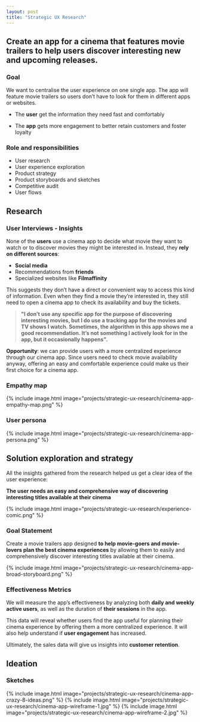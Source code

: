 ```yaml
---
layout: post
title: "Strategic UX Research"
---
```


## Create an app for a cinema that features movie trailers to help users discover interesting new and upcoming releases.

### Goal

We want to centralise the user experience on one single app. The app will feature movie trailers so users don’t have to look for them in different apps or websites.

- The **user** get the information they need fast and comfortably

- The **app** gets more engagement to better retain customers and foster loyalty

### Role and responsibilities

- User research
- User experience exploration
- Product strategy
- Product storyboards and sketches
- Competitive audit
- User flows

## Research

### User Interviews - Insights

None of the **users** use a cinema app to decide what movie they want to watch or to discover movies they might be interested in. Instead, they **rely on different sources**:

- **Social media**
- Recommendations from **friends**
- Specialized websites like **Filmaffinity**

This suggests they don’t have a direct or convenient way to access this kind of information. Even when they find a movie they’re interested in, they still need to open a cinema app to check its availability and buy the tickets.

> **"I don’t use any specific app for the purpose of discovering interesting movies, but I do use a tracking app for the movies and TV shows I watch. Sometimes, the algorithm in this app shows me a good recommendation. It’s not something I actively look for in the app, but it occasionally happens".**

**Opportunity**: we can provide users with a more centralized experience through our cinema app. Since users need to check movie availability anyway, offering an easy and comfortable experience could make us their first choice for a cinema app.

### Empathy map

{% include image.html image="projects/strategic-ux-research/cinema-app-empathy-map.png" %}

### User persona

{% include image.html image="projects/strategic-ux-research/cinema-app-persona.png" %}

## Solution exploration and strategy

All the insights gathered from the research helped us get a clear idea of the user experience:

**The user needs an easy and comprehensive way of discovering interesting titles available at their cinema**

{% include image.html image="projects/strategic-ux-research/experience-comic.png" %}

### Goal Statement

Create a movie trailers app designed **to help movie-goers and movie-lovers plan the best cinema experiences** by allowing them to easily and comprehensively discover interesting titles available at their cinema.

{% include image.html image="projects/strategic-ux-research/cinema-app-broad-storyboard.png" %}

### Effectiveness Metrics

We will measure the app’s effectiveness by analyzing both **daily and weekly active users**, as well as the duration of **their sessions** in the app.

This data will reveal whether users find the app useful for planning their cinema experience by offering them a more centralized experience. It will also help understand if **user engagement** has increased.

Ultimately, the sales data will give us insights into **customer retention**.

## Ideation

### Sketches

{% include image.html image="projects/strategic-ux-research/cinema-app-crazy-8-ideas.png" %}
{% include image.html image="projects/strategic-ux-research/cinema-app-wireframe-1.jpg" %}
{% include image.html image="projects/strategic-ux-research/cinema-app-wireframe-2.jpg" %}
